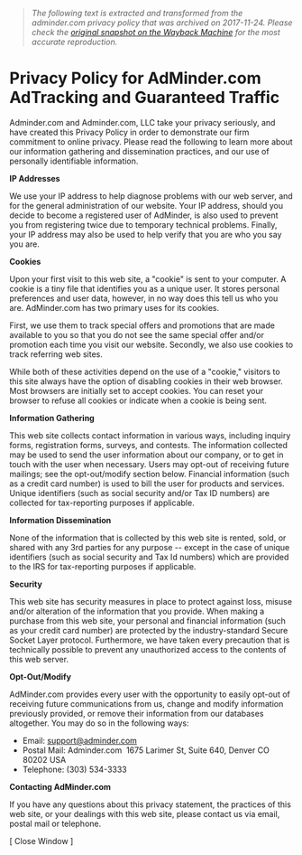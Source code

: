 > *The following text is extracted and transformed from the adminder.com privacy policy that was archived on 2017-11-24. Please check the [original snapshot on the Wayback Machine](https://web.archive.org/web/20171124081449id_/https%3A//www.adminder.com/privacy.cgi) for the most accurate reproduction.*

# Privacy Policy for AdMinder.com AdTracking and Guaranteed Traffic

Adminder.com and Adminder.com, LLC take your privacy seriously, and have created this Privacy Policy in order to demonstrate our firm commitment to online privacy. Please read the following to learn more about our information gathering and dissemination practices, and our use of personally identifiable information.

**IP Addresses**

We use your IP address to help diagnose problems with our web server, and for the general administration of our website. Your IP address, should you decide to become a registered user of AdMinder, is also used to prevent you from registering twice due to temporary technical problems. Finally, your IP address may also be used to help verify that you are who you say you are.

**Cookies**

Upon your first visit to this web site, a "cookie" is sent to your computer. A cookie is a tiny file that identifies you as a unique user. It stores personal preferences and user data, however, in no way does this tell us who you are. AdMinder.com has two primary uses for its cookies.

First, we use them to track special offers and promotions that are made available to you so that you do not see the same special offer and/or promotion each time you visit our website. Secondly, we also use cookies to track referring web sites.

While both of these activities depend on the use of a "cookie," visitors to this site always have the option of disabling cookies in their web browser. Most browsers are initially set to accept cookies. You can reset your browser to refuse all cookies or indicate when a cookie is being sent.

**Information Gathering**

This web site collects contact information in various ways, including inquiry forms, registration forms, surveys, and contests. The information collected may be used to send the user information about our company, or to get in touch with the user when necessary. Users may opt-out of receiving future mailings; see the opt-out/modify section below. Financial information (such as a credit card number) is used to bill the user for products and services. Unique identifiers (such as social security and/or Tax ID numbers) are collected for tax-reporting purposes if applicable.

**Information Dissemination**

None of the information that is collected by this web site is rented, sold, or shared with any 3rd parties for any purpose -- except in the case of unique identifiers (such as social security and Tax Id numbers) which are provided to the IRS for tax-reporting purposes if applicable.

**Security**

This web site has security measures in place to protect against loss, misuse and/or alteration of the information that you provide. When making a purchase from this web site, your personal and financial information (such as your credit card number) are protected by the industry-standard Secure Socket Layer protocol. Furthermore, we have taken every precaution that is technically possible to prevent any unauthorized access to the contents of this web server.

**Opt-Out/Modify**

AdMinder.com provides every user with the opportunity to easily opt-out of receiving future communications from us, change and modify information previously provided, or remove their information from our databases altogether. You may do so in the following ways:

  * Email: [support@adminder.com](mailto:support@adminder.com)
  * Postal Mail: Adminder.com  1675 Larimer St, Suite 640, Denver CO 80202 USA
  * Telephone: (303) 534-3333



**Contacting AdMinder.com**

If you have any questions about this privacy statement, the practices of this web site, or your dealings with this web site, please contact us via email, postal mail or telephone.

[ Close Window ]
